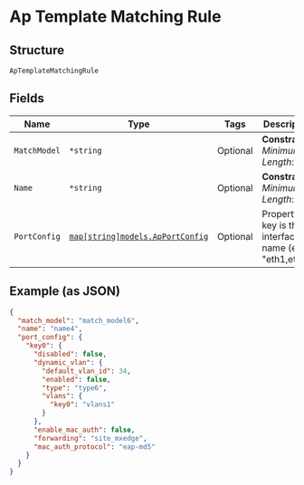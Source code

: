 
# Ap Template Matching Rule

## Structure

`ApTemplateMatchingRule`

## Fields

| Name | Type | Tags | Description |
|  --- | --- | --- | --- |
| `MatchModel` | `*string` | Optional | **Constraints**: *Minimum Length*: `1` |
| `Name` | `*string` | Optional | **Constraints**: *Minimum Length*: `1` |
| `PortConfig` | [`map[string]models.ApPortConfig`](../../doc/models/ap-port-config.md) | Optional | Property key is the interface(s) name (e.g. "eth1,eth2") |

## Example (as JSON)

```json
{
  "match_model": "match_model6",
  "name": "name4",
  "port_config": {
    "key0": {
      "disabled": false,
      "dynamic_vlan": {
        "default_vlan_id": 34,
        "enabled": false,
        "type": "type6",
        "vlans": {
          "key0": "vlans1"
        }
      },
      "enable_mac_auth": false,
      "forwarding": "site_mxedge",
      "mac_auth_protocol": "eap-md5"
    }
  }
}
```


